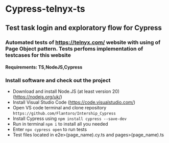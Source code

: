 # Cypress-telnyx-ts

## Test task login and exploratory flow for Cypress

### Automated tests of https://telnyx.com/ website with using of Page Object pattern. Tests perfoms implementation of testcases for this website

#### Requirements: TS,NodeJS,Cypress

### Install software and check out the project

- Download and install Node.JS (at least version 20)(https://nodejs.org/uk/)
- Install Visual Studio Code (https://code.visualstudio.com/)
- Open VS code terminal and clone repository `https://github.com/Flantoro/Intership_Cypress`
- Install Cypress using `npm install cypress --save-dev`
- Run in terminal `npm i` to install all you needed
- Enter `npx cypress open` to run tests
- Test files located in e2e>(page_name).cy.ts and pages>(page_name).ts 